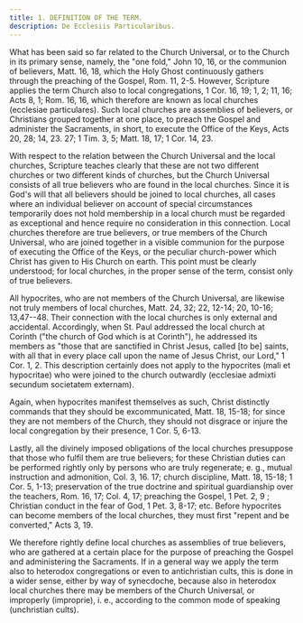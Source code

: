 ```yaml
---
title: 1. DEFINITION OF THE TERM.
description: De Ecclesiis Particularibus.
---
```


What has been said so far related to the Church Universal, or to the Church in its primary sense, namely, the "one fold," John 10, 16, or the communion of believers, Matt. 16, 18, which the Holy Ghost continuously gathers through the preaching of the Gospel, Rom. 11, 2-5. However, Scripture applies the term Church also to local congregations, 1 Cor. 16, 19; 1, 2; 11, 16; Acts 8, 1; Rom. 16, 16, which therefore are known as local churches (ecclesiae particulares). Such local churches are assemblies of believers, or Christians grouped together at one place, to preach the Gospel and administer the Sacraments, in short, to execute the Office of the Keys, Acts 20, 28; 14, 23. 27; 1 Tim. 3, 5; Matt. 18, 17; 1 Cor. 14, 23.

With respect to the relation between the Church Universal and the local churches, Scripture teaches clearly that these are not two different churches or two different kinds of churches, but the Church Universal consists of all true believers who are found in the local churches. Since it is God's will that all believers should be joined to local churches, all cases where an individual believer on account of special circumstances temporarily does not hold membership in a local church must be regarded as exceptional and hence require no consideration in this connection. Local churches therefore are true believers, or true members of the Church Universal, who are joined together in a visible communion for the purpose of executing the Office of the Keys, or the peculiar church-power which Christ has given to His Church on earth. This point must be clearly understood; for local churches, in the proper sense of the term, consist only of true believers.

All hypocrites, who are not members of the Church Universal, are likewise not truly members of local churches, Matt. 24, 32; 22, 12-14; 20, 10-16; 13,47--48. Their connection with the local churches is only external and accidental. Accordingly, when St. Paul addressed the local church at Corinth ("the church of God which is at Corinth"), he addressed its members as "those that are sanctified in Christ Jesus, called [to be] saints, with all that in every place call upon the name of Jesus Christ, our Lord," 1 Cor. 1, 2. This description certainly does not apply to the hypocrites (mali et hypocritae) who were joined to the church outwardly (ecclesiae admixti secundum societatem externam).

Again, when hypocrites manifest themselves as such, Christ distinctly commands that they should be excommunicated, Matt. 18, 15-18; for since they are not members of the Church, they should not disgrace or injure the local congregation by their presence, 1 Cor. 5, 6-13.

Lastly, all the divinely imposed obligations of the local churches presuppose that those who fulfil them are true believers; for these Christian duties can be performed rightly only by persons who are truly regenerate; e. g., mutual instruction and admonition, Col. 3, 16. 17; church discipline, Matt. 18, 15-18; 1 Cor. 5, 1-13; preservation of the true doctrine and spiritual guardianship over the teachers, Rom. 16, 17; Col. 4, 17; preaching the Gospel, 1 Pet. 2, 9 ; Christian conduct in the fear of God, 1 Pet. 3, 8-17; etc. Before hypocrites can become members of the local churches, they must first "repent and be converted," Acts 3, 19.

We therefore rightly define local churches as assemblies of true believers, who are gathered at a certain place for the purpose of preaching the Gospel and administering the Sacraments. If in a general way we apply the term also to heterodox congregations or even to antichristian cults, this is done in a wider sense, either by way of synecdoche, because also in heterodox local churches there may be members of the Church Universal, or improperly (improprie), i. e., according to the common mode of speaking (unchristian cults).